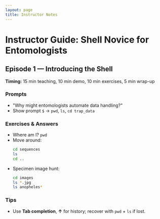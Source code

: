 ```yaml
---
layout: page
title: Instructor Notes
---
```


# Instructor Guide: Shell Novice for Entomologists

## Episode 1 — Introducing the Shell
**Timing:** 15 min teaching, 10 min demo, 10 min exercises, 5 min wrap-up

### Prompts
- "Why might entomologists automate data handling?"
- Show prompt `$` → `pwd`, `ls`, `cd trap_data`

### Exercises & Answers
- Where am I? `pwd`
- Move around:
  ```bash
  cd sequences
  ls
  cd ..
  ```
- Specimen image hunt:
  ```bash
  cd images
  ls *.jpg
  ls anopheles*
  ```

### Tips
- Use **Tab completion**, **↑** for history; recover with `pwd` + `ls` if lost.
